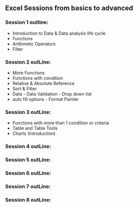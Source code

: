 ## Excel Sessions from basics to advanced

### Session 1 outline:
- Introduction to Data & Data analysis life cycle
- Functions
- Arithmetic Operators
- Filter

### Session 2 outLine:
- More Functions
- Functions with condition
- Relative & Absolute Reference
- Sort & Filter
- Data - Data Validation - Drop down list
- auto fill options - Format Painter

### Session 3 outLine:
- Functions with more than 1 condition or criteria
- Table and Table Tools
- Charts (Introduction)
 
### Session 4 outLine:

### Session 5 outLine:

### Session 6 outLine:

### Session 7 outLine:

### Session 8 outLine:
